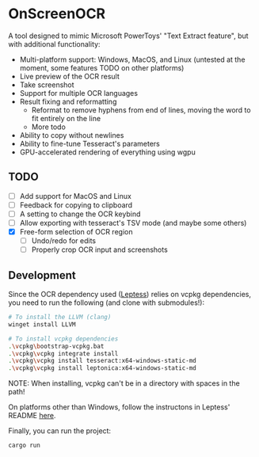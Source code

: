 # OnScreenOCR

A tool designed to mimic Microsoft PowerToys' "Text Extract feature", but with additional functionality:
- Multi-platform support: Windows, MacOS, and Linux (untested at the moment, some features TODO on other platforms)
- Live preview of the OCR result
- Take screenshot
- Support for multiple OCR languages
- Result fixing and reformatting
  - Reformat to remove hyphens from end of lines, moving the word to fit entirely on the line
  - More todo
- Ability to copy without newlines
- Ability to fine-tune Tesseract's parameters
- GPU-accelerated rendering of everything using wgpu

## TODO
- [ ] Add support for MacOS and Linux
- [ ] Feedback for copying to clipboard
- [ ] A setting to change the OCR keybind
- [ ] Allow exporting with tesseract's TSV mode (and maybe some others)
- [X] Free-form selection of OCR region
  - [ ] Undo/redo for edits
  - [ ] Properly crop OCR input and screenshots

## Development
Since the OCR dependency used ([Leptess](https://github.com/houqp/leptess)) relies on vcpkg dependencies, you need to run the following (and clone with submodules!):
```bash
# To install the LLVM (clang)
winget install LLVM

# To install vcpkg dependencies
.\vcpkg\bootstrap-vcpkg.bat
.\vcpkg\vcpkg integrate install
.\vcpkg\vcpkg install tesseract:x64-windows-static-md
.\vcpkg\vcpkg install leptonica:x64-windows-static-md
```
NOTE: When installing, vcpkg can't be in a directory with spaces in the path!

On platforms other than Windows, follow the instructons in Leptess' README [here](https://github.com/houqp/leptess?tab=readme-ov-file#build-dependencies).

Finally, you can run the project:
```bash
cargo run
```